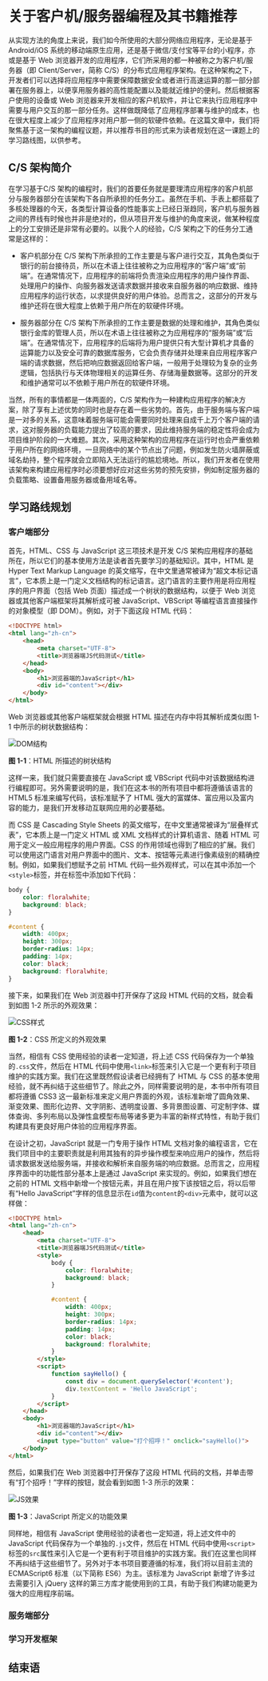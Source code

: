 # 关于客户机/服务器编程及其书籍推荐

从实现方法的角度上来说，我们如今所使用的大部分网络应用程序，无论是基于 Android/iOS 系统的移动端原生应用，还是基于微信/支付宝等平台的小程序，亦或是基于 Web 浏览器开发的应用程序，它们所采用的都一种被称之为客户机/服务器（即 Client/Server，简称 C/S）的分布式应用程序架构。在这种架构之下，开发者们可以选择将应用程序中需要保障数据安全或者进行高速运算的那一部分部署在服务器上，以便享用服务器的高性能配置以及能就近维护的便利。然后根据客户使用的设备或 Web 浏览器来开发相应的客户机软件，并让它来执行应用程序中需要与用户交互的那一部分任务。这样做既降低了应用程序部署与维护的成本，也在很大程度上减少了应用程序对用户那一侧的软硬件依赖。在这篇文章中，我们将聚焦基于这一架构的编程议题，并以推荐书目的形式来为读者规划在这一课题上的学习路线图，以供参考。

## C/S 架构简介

在学习基于C/S 架构的编程时，我们的首要任务就是要理清应用程序的客户机部分与服务器部分在该架构下各自所承担的任务分工。虽然在手机、手表上都搭载了多核处理器的今天，各类型计算设备的性能事实上已经日渐趋同，客户机与服务器之间的界线有时候也并非是绝对的，但从项目开发与维护的角度来说，做某种程度上的分工安排还是非常有必要的。以我个人的经验，C/S 架构之下的任务分工通常是这样的：

- 客户机部分在 C/S 架构下所承担的工作主要是与客户进行交互，其角色类似于银行的前台接待员，所以在术语上往往被称之为应用程序的“客户端”或“前端”。在通常情况下，应用程序的前端将负责渲染应用程序的用户操作界面、处理用户的操作、向服务器发送请求数据并接收来自服务器的响应数据、维持应用程序的运行状态，以求提供良好的用户体验。总而言之，这部分的开发与维护还将在很大程度上依赖于用户所在的软硬件环境。

- 服务器部分在 C/S 架构下所承担的工作主要是数据的处理和维护，其角色类似银行金库的管理人员，所以在术语上往往被称之为应用程序的“服务端”或“后端”。在通常情况下，应用程序的后端将为用户提供只有大型计算机才具备的运算能力以及安全可靠的数据库服务，它会负责存储并处理来自应用程序客户端的请求数据，然后把响应数据返回给客户端，一般用于处理较为复杂的业务逻辑，包括执行与天体物理相关的运算任务、存储海量数据等。这部分的开发和维护通常可以不依赖于用户所在的软硬件环境。

当然，所有的事情都是一体两面的，C/S 架构作为一种建构应用程序的解决方案，除了享有上述优势的同时也是存在着一些劣势的。首先，由于服务端与客户端是一对多的关系，这意味着服务端可能会需要同时处理来自成千上万个客户端的请求，这对服务器的负载能力提出了较高的要求，因此维持服务端的稳定性将会成为项目维护阶段的一大难题。其次，采用这种架构的应用程序在运行时也会严重依赖于用户所在的网络环境，一旦网络中的某个节点出了问题，例如发生防火墙屏蔽或域名劫持，整个程序就会立即陷入无法运行的尴尬境地。所以，我们开发者在使用该架构来构建应用程序时必须要想好应对这些劣势的预先安排，例如制定服务器的负载策略、设置备用服务器或备用域名等。

## 学习路线规划

### 客户端部分

首先，HTML、CSS 与 JavaScript 这三项技术是开发 C/S 架构应用程序的基础所在，所以它们的基本使用方法是读者首先要学习的基础知识。其中，HTML 是 Hyper Text Markup Language 的英文缩写，在中文里通常被译为“超文本标记语言”，它本质上是一门定义文档结构的标记语言。这门语言的主要作用是将应用程序的用户界面（包括 Web 页面）描述成一个树状的数据结构，以便于 Web 浏览器或其他客户端框架将其解析成可被 JavaScript、VBScript 等编程语言直接操作的对象模型（即 DOM）。例如，对于下面这段 HTML 代码：

```HTML
<!DOCTYPE html>
<html lang="zh-cn">
    <head>
        <meta charset="UTF-8">
        <title>浏览器端JS代码测试</title>
    </head>
    <body>
        <h1>浏览器端的JavaScript</h1>
        <div id="content"></div>
    </body>
</html>
```

Web 浏览器或其他客户端框架就会根据 HTML 描述在内存中将其解析成类似图 1-1 中所示的树状数据结构：

![DOM结构](../img/1-1.png)

**图 1-1**：HTML 所描述的树状结构

这样一来，我们就只需要直接在 JavaScript 或 VBScript 代码中对该数据结构进行编程即可。另外需要说明的是，我们在这本书的所有项目中都将遵循该语言的 HTML5 标准来编写代码，该标准赋予了 HTML 强大的富媒体、富应用以及富内容的能力，是我们开发移动互联网应用的必要基础。

而 CSS 是 Cascading Style Sheets 的英文缩写，在中文里通常被译为“层叠样式表”，它本质上是一门定义 HTML 或 XML 文档样式的计算机语言、随着 HTML 可用于定义一般应用程序的用户界面。CSS 的作用领域也得到了相应的扩展。我们可以使用这门语言对用户界面中的图片、文本、按钮等元素进行像素级别的精确控制。例如，如果我们想赋予之前 HTML 代码一些外观样式，可以在其中添加一个`<style>`标签，并在标签中添加如下代码：

```CSS
body {
    color: floralwhite;
    background: black;
}

#content {
    width: 400px;
    height: 300px;
    border-radius: 14px;
    padding: 14px;
    color: black;
    background: floralwhite;
}
```

接下来，如果我们在 Web 浏览器中打开保存了这段 HTML 代码的文档，就会看到如图 1-2 所示的外观效果：

![CSS样式](../img/1-2.png)

**图 1-2**：CSS 所定义的外观效果

当然，相信有 CSS 使用经验的读者一定知道，将上述 CSS 代码保存为一个单独的`.css`文件，然后在 HTML 代码中使用`<link>`标签来引入它是一个更有利于项目维护的实践方案。我们在这里既然假设读者已经拥有了 HTML 与 CSS 的基本使用经验，就不再纠结于这些细节了。除此之外，同样需要说明的是，本书中所有项目都将遵循 CSS3 这一最新标准来定义用户界面的外观，该标准新增了圆角效果、渐变效果、图形化边界、文字阴影、透明度设置、多背景图设置、可定制字体、媒体查询、多列布局以及弹性盒模型布局等诸多更为丰富的新样式特性，有助于我们构建具有更良好用户体验的应用程序界面。

在设计之初，JavaScript 就是一门专用于操作 HTML 文档对象的编程语言，它在我们项目中的主要职责就是利用其独有的异步操作模型来响应用户的操作，然后将请求数据发送给服务端，并接收和解析来自服务端的响应数据。总而言之，应用程序界面中的功能性部分基本上是通过 JavaScript 来实现的。例如，如果我们想在之前的 HTML 文档中新增一个按钮元素，并且在用户按下该按钮之后，将以后带有“Hello JavaScript”字样的信息显示在`id`值为`content`的`<div>`元素中，就可以这样做：

```HTML
<!DOCTYPE html>
<html lang="zh-cn">
    <head>
        <meta charset="UTF-8">
        <title>浏览器端JS代码测试</title>
        <style>
            body {
                color: floralwhite;
                background: black;
            }

            #content {
                width: 400px;
                height: 300px;
                border-radius: 14px;
                padding: 14px;
                color: black;
                background: floralwhite;
            }
        </style>
        <script>
            function sayHello() {
                const div = document.querySelector('#content');
                div.textContent = 'Hello JavaScript';
            }
        </script>
    </head>
    <body>
        <h1>浏览器端的JavaScript</h1>
        <div id="content"></div>
        <input type="button" value="打个招呼！" onclick="sayHello()">
    </body>
</html>
```

然后，如果我们在 Web 浏览器中打开保存了这段 HTML 代码的文档，并单击带有“打个招呼！”字样的按钮，就会看到如图 1-3 所示的效果：

![JS效果](../img/1-3.png)

**图 1-3**：JavaScript 所定义的功能效果

同样地，相信有 JavaScript 使用经验的读者也一定知道，将上述文件中的 JavaScript 代码保存为一个单独的`.js`文件，然后在 HTML 代码中使用`<script>`标签的`src`属性来引入它是一个更有利于项目维护的实践方案。我们在这里也同样不再纠结于这些细节了。另外对于本书项目要遵循的标准，我们将以目前主流的 ECMAScript6 标准（以下简称 ES6）为主。该标准为 JavaScript 新增了许多过去需要引入 jQuery 这样的第三方库才能使用到的工具，有助于我们构建功能更为强大的应用程序前端。

### 服务端部分

### 学习开发框架

## 结束语
